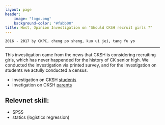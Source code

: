 ```yaml
---
layout: page
header:
    image: "logo.png"
    background-color: "#fabb00"
title: Host, Opinion Investigation on "Should CKSH recruit girls ?"
---
```

`2016 - 2017 by CKPC, cheng po sheng, kuo ui jei, tang fu yo`

---

This investigation came from the news that CKSH is considering recruiting girls, which has never happended for the history of CK senior high. We conducted the investigation via printed survey, and for the investigation on students we actully conducted a census.

- investigation on CKSH [students](https://bencer3283.github.io/docs/student.pdf)
- invetigation on CKSH [parents](https://bencer3283.github.io/docs/parents.pdf)

## Relevnet skill:
- SPSS
- statics (logistics regression) 